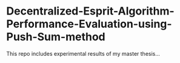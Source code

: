 # Decentralized-Esprit-Algorithm-Performance-Evaluation-using-Push-Sum-method
This repo includes experimental results of my master thesis...
